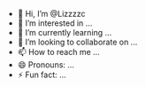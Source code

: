 - 👋 Hi, I’m @Lizzzzc
- 👀 I’m interested in ...
- 🌱 I’m currently learning ...
- 💞️ I’m looking to collaborate on ...
- 📫 How to reach me ...
- 😄 Pronouns: ...
- ⚡ Fun fact: ...

<!---
Lizzzzc/Lizzzzc is a ✨ special ✨ repository because its `README.md` (this file) appears on your GitHub profile.
You can click the Preview link to take a look at your changes.
--->
